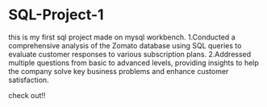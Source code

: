 # SQL-Project-1
this is my first sql project made on mysql workbench.
1.Conducted a comprehensive analysis of the Zomato database using SQL queries to evaluate customer responses to
various subscription plans. 
2.Addressed multiple questions from basic to advanced levels, providing insights to help
the company solve key business problems and enhance customer satisfaction.

check out!!
